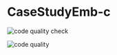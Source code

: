# CaseStudyEmb-c
![code quality check](https://www.code-inspector.com/project/28610/score/svg)

![code quality](https://www.code-inspector.com/project/28610/status/svg)
